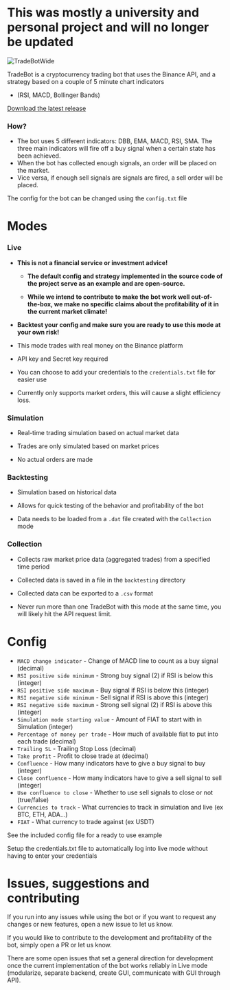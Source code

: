 # This was mostly a university and personal project and will no longer be updated

![TradeBotWide](https://user-images.githubusercontent.com/54057327/110005245-f18e6a80-7d20-11eb-9798-c6bb1213c508.png)

TradeBot is a cryptocurrency trading bot that uses the Binance API, and a strategy based on a couple of 5 minute chart
indicators

- (RSI, MACD, Bollinger Bands)

[Download the latest release](https://github.com/markusaksli/TradeBot/releases/latest)

### How?

- The bot uses 5 different indicators: DBB, EMA, MACD, RSI, SMA. The three main indicators will fire off a buy signal
  when a certain state has been achieved.
- When the bot has collected enough signals, an order will be placed on the market.
- Vice versa, if enough sell signals are signals are fired, a sell order will be placed.

The config for the bot can be changed using the `config.txt` file

# Modes

### Live

- **This is not a financial service or investment advice!**

  - **The default config and strategy implemented in the source code of the project serve as an example and are
    open-source.**

  - **While we intend to contribute to make the bot work well out-of-the-box, we make no specific claims about the
    profitability of it in the current market climate!**

- **Backtest your config and make sure you are ready to use this mode at your own risk!**

- This mode trades with real money on the Binance platform

- API key and Secret key required

- You can choose to add your credentials to the `credentials.txt` file for easier use

- Currently only supports market orders, this will cause a slight efficiency loss.

### Simulation

- Real-time trading simulation based on actual market data

- Trades are only simulated based on market prices

- No actual orders are made

### Backtesting

- Simulation based on historical data

- Allows for quick testing of the behavior and profitability of the bot

- Data needs to be loaded from a `.dat` file created with the `Collection` mode

### Collection

- Collects raw market price data (aggregated trades) from a specified time period

- Collected data is saved in a file in the `backtesting` directory

- Collected data can be exported to a `.csv` format

- Never run more than one TradeBot with this mode at the same time, you will likely hit the API request limit.

# Config

- `MACD change indicator` - Change of MACD line to count as a buy signal (decimal)
- `RSI positive side minimum` - Strong buy signal (2) if RSI is below this (integer)
- `RSI positive side maximum` - Buy signal if RSI is below this (integer)
- `RSI negative side minimum` - Sell signal if RSI is above this (integer)
- `RSI negative side maximum` - Strong sell signal (2) if RSI is above this (integer)
- `Simulation mode starting value` - Amount of FIAT to start with in Simulation (integer)
- `Percentage of money per trade` - How much of available fiat to put into each trade (decimal)
- `Trailing SL` - Trailing Stop Loss (decimal)
- `Take profit` - Profit to close trade at (decimal)
- `Confluence` - How many indicators have to give a buy signal to buy (integer)
- `Close confluence` - How many indicators have to give a sell signal to sell (integer)
- `Use confluence to close` - Whether to use sell signals to close or not (true/false)
- `Currencies to track` - What currencies to track in simulation and live (ex BTC, ETH, ADA...)
- `FIAT` - What currency to trade against (ex USDT)

See the included config file for a ready to use example

Setup the credentials.txt file to automatically log into live mode without having to enter your credentials

# Issues, suggestions and contributing

If you run into any issues while using the bot or if you want to request any changes or new features, open a new issue
to let us know.

If you would like to contribute to the development and profitability of the bot, simply open a PR or let us know.

There are some open issues that set a general direction for development once the current implementation of the bot works reliably in Live mode (modularize, separate backend, create GUI, communicate with GUI through API).
